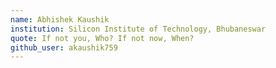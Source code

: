 ```yaml
---
name: Abhishek Kaushik
institution: Silicon Institute of Technology, Bhubaneswar
quote: If not you, Who? If not now, When?
github_user: akaushik759
---
```

